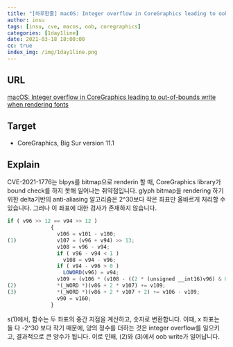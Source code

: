 ```yaml
---
title: "[하루한줄] macOS: Integer overflow in CoreGraphics leading to oob write"
author: insu
tags: [insu, cve, macos, oob, coregraphics]
categories: [1day1line]
date: 2021-03-18 18:00:00
cc: true
index_img: /img/1day1line.png
---
```


## URL

[macOS: Integer overflow in CoreGraphics leading to out-of-bounds write when rendering fonts](https://bugs.chromium.org/p/project-zero/issues/detail?id=2130)

## Target

- CoreGraphics, Big Sur version 11.1

## Explain
CVE-2021-1776는 blpys를 bitmap으로 renderin 할 때, CoreGraphics library가 bound check를 하지 못해 일어나는 취약점입니다. glyph bitmap을 rendering 하기 위한 delta기반의 anti-aliasing 알고리즘은 2^30보다 작은 좌표만 올바르게 처리할 수 있습니다. 그러나 이 좌표에 대한 검사가 존재하지 않습니다.

```jsx
if ( v96 >> 12 == v94 >> 12 )
              {
                v106 = v101 - v100;
(1)             v107 = (v96 + v94) >> 13;
                v108 = v96 - v94;
                if ( v96 - v94 < 1 )
                  v108 = v94 - v96;
                if ( v94 - v96 > 0 )
                  LOWORD(v96) = v94;
                v109 = (v106 * (v108 - ((2 * (unsigned __int16)v96) & 0x1FFE) + 0x2000)) >> 13;
(2)             *(_WORD *)(v86 + 2 * v107) += v109;
(3)             *(_WORD *)(v86 + 2 * v107 + 2) += v106 - v109;
                v90 = v160;
              }
```

s(1)에서, 함수는 두 좌표의 중간 지점을 계산하고, 숫자로 변환합니다. 이때, x 좌표는 둘 다 -2^30 보다 작기 때문에, 양의 정수를 더하는 것은 integer overflow를 일으키고, 결과적으로 큰 양수가 됩니다. 이로 인해, (2)와 (3)에서 oob write가 일어납니다.